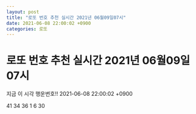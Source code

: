 ```yaml
---
layout: post
title: "로또 번호 추천 실시간 2021년 06월09일07시"
date: 2021-06-08 22:00:02 +0900
categories: 로또
---
```


# 로또 번호 추천 실시간 2021년 06월09일07시

지금 이 시각 행운번호!! 2021-06-08 22:00:02 +0900

 41  34  36  1  6  30 

